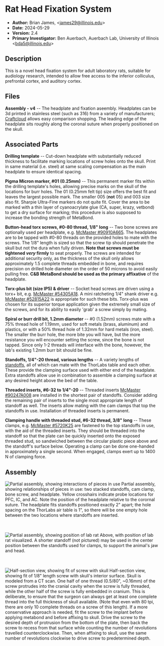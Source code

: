 # Rat Head Fixation System

 - **Author:** Brian James, \<james29@illinois.edu>
 - **Date:** 2024-05-29
 - **Version:** 2.4
 - **Primary Investigator:** Ben Auerbach, Auerbach Lab, University of Illinois \<bda5@illinois.edu>


## Description
This is a novel head fixation system for adult laboratory rats, suitable for audiology research, intended to allow free access to the inferior colliculus, prefrontal cortex, and auditory cortex.

## Files
**Assembly - v4** -- The headplate and fixation aseembly. Headplates can be 3d printed in stainless steel (such as 316) from a variety of manufacturers; [Craftcloud](craftcloud3d.com) allows easy comparison shopping. The leading edge of the headplate sits roughly along the coronal suture when properly positioned on the skull.

## Associated Parts
**Drilling template** -- Cut-down headplate with substantially reduced thickness to facilitate marking locations of screw holes onto the skull. Print in same material (i.e. steel) at same scaling compensation as the main headplate to ensure identical spacing.

**Pigma Micron marker, #01 (0.25mm)** -- This permanent marker fits within the drilling template's holes, allowing precise marks on the skull of the locations for burr holes. The 01 (0.25mm felt tip) size offers the best fit and leaves the largest possible mark. The smaller 005 (**not** 05) and 003 size also fit. Sharpie Ultra-Fine markers do not quite fit. Cover the area to be marked with a thin layer of cyanoacrylate glue (CA, super, krazy, vetbond) to get a dry surface for marking; this procedure is also supposed to increase the bonding strength of MetaBond.

**Button-head torx screws, #0-80 thread, 1/8" long** -- Two bone screws are optionally used per headplate, e.g. [McMaster #90910A665](https://www.mcmaster.com/90910A665/). The headplates are to be tapped with #0-80 threads on the provided holes to mate with the screws. The 1/8" length is sized so that the screw tip should penetrate the skull but not the dura when fully driven. **Note that screws must be tightened _very_ firmly** to seat properly. The screws are intended for additional security only, as the thickness of the skull only allows approximately 1.5 complete threads embedded in bone, and requires precision on drilled hole diameter on the order of 50 microns to avoid easily pulling free. **C&B MetaBond should be used as the primary affixative** of the headplate. 

**Torx-plus bit (size IP5) & driver** -- Socket head screws are driven using a torx+ bit, e.g. [McMaster #54305A18](https://www.mcmaster.com/54305A18/). A mini ratcheting 1/4" shank driver e.g. [McMaster #52815A22](https://www.mcmaster.com/52815A22/) is appropriate for such these bits. Torx-plus was chosen for its superior torque application given the extremely small size of the screws, and for its ability to easily 'grab' a screw simply by mating.

**Spiral or burr drill bit, 1.2mm diameter** -- #0 (1.52mm) screws mate with a 75% thread hole of 1.19mm, used for soft metals (brass, aluminum) and plastics, or with a 50% thread hole of 1.32mm for hard metals (iron, steel). The smaller the burr hole, the more bite you will have, but the more resistance you will encounter setting the screw, since the bone is not tapped. Since only 1-2 threads will interface with the bone, however, the lab's existing 1.2mm burr bit should be fine.

**Standoffs, 1/4"-20 thread, various lengths** -- A variety lengths of [standoffs](https://www.mcmaster.com/products/male-female-threaded-hex-standoffs/male-female-threaded-hex-standoffs-6/thread-size~1-4-20/material~stainless-steel-2/material~18-8-stainless-steel/), all of which can mate with the ThorLabs table and each other. These provide the clamping surface used with either end of the headplate. Extra standoffs allow use in combination to assemble a clamping surface at any desired height above the bed of the table.

**Threaded inserts, #6-32 to 1/4"-20** -- 
Threaded inserts [McMaster #90247A008](https://www.mcmaster.com/90247A008) are installed in the shortest pair of standoffs. Consider adding the remaining pair of inserts to the single most appropriate length of standoff as well. The inserts allow mating with the cam clamps that top the standoffs in use. Installation of threaded inserts is permanent. 

**Clamping handle with threaded stud, #6-32 thread, 3/8" long**  -- These clamps, e.g. [McMaster #5720K25](https://www.mcmaster.com/5720K25/) are fastened to the top standoffs in use, with the aid of the threaded inserts. They should be threaded into the standoff so that the plate can be quickly inserted onto the exposed threaded stud, so sandwiched between the circular plastic piece above and the standoff's surface below. Operating a clamp can be done one-handed in approximately a single second. When engaged, clamps exert up to 1400 N of clamping force.

## Assembly
![Partial assembly, showing interactions of pieces in use](https://i.imgur.com/H8aa3JQ.png)
Partial assembly, showing relationships of pieces in use: two stacked standoffs, cam clamp, bone screw, and headplate. Yellow crosshairs indicate probe locations for PFC, IC, and AC. Note the position of the headplate relative to the corornal suture. The headplate fits standoffs positioned exactly 2" apart; the hole spacing on the ThorLabs air table is 1", so there will be one empty hole between the two locations where standoffs are inserted.
<br><br><br>

![Partial assembly, showing position of lab rat](https://i.imgur.com/ldL236T.png) Above, with position of lab rat visualized. A shorter standoff (not pictured) may be used in the center position between the standoffs used for clamps, to support the animal's jaw and head.
<br><br><br>

![Half-section view, showing fit of screw with skull](https://i.imgur.com/Kcz6h7f.png) Half-section view, showing fit of 1/8" length screw with skull's interior surface. Skull is modeled from a CT scan. One half of one thread (0.5/80", ~0.16mm) of the screw protrudes into the cranial cavity when the screw is fully threaded, while the other half of the screw is fully embedded in cranium. This is deliberate, to ensure that the surgeon can always get at least one complete thread into the full thickness of skull available. (Note that even with 80 tpi, there are only 10 complete threads on a screw of this length). If a more conservative approach is needed, fit the screw to the implant before applying metabond and before affixing to skull. Drive the screw to the desired depth of protrusion from the bottom of the plate, then back the screw to recess from that surface while counting the number of revolutions travelled counterclockwise. Then, when affixing to skull, use the same number of revolutions clockwise to drive screw to predetermined depth.
